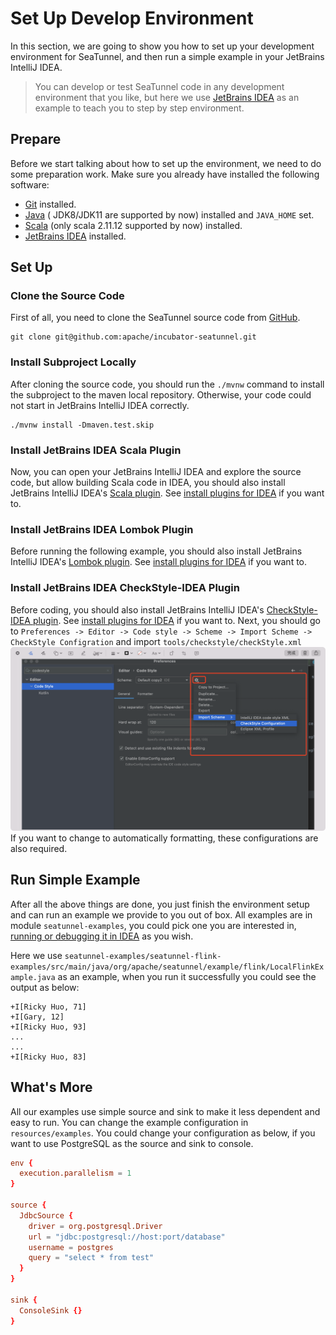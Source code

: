 # Set Up Develop Environment

In this section, we are going to show you how to set up your development environment for SeaTunnel, and then run a simple
example in your JetBrains IntelliJ IDEA.

> You can develop or test SeaTunnel code in any development environment that you like, but here we use
> [JetBrains IDEA](https://www.jetbrains.com/idea/) as an example to teach you to step by step environment.

## Prepare

Before we start talking about how to set up the environment, we need to do some preparation work. Make sure you already
have installed the following software:

* [Git](https://git-scm.com/book/en/v2/Getting-Started-Installing-Git) installed.
* [Java](https://www.java.com/en/download/) ( JDK8/JDK11 are supported by now) installed and `JAVA_HOME` set.
* [Scala](https://www.scala-lang.org/download/2.11.12.html) (only scala 2.11.12 supported by now) installed.
* [JetBrains IDEA](https://www.jetbrains.com/idea/) installed.

## Set Up

### Clone the Source Code

First of all, you need to clone the SeaTunnel source code from [GitHub](https://github.com/apache/incubator-seatunnel).

```shell
git clone git@github.com:apache/incubator-seatunnel.git
```

### Install Subproject Locally

After cloning the source code, you should run the `./mvnw` command to install the subproject to the maven local repository.
Otherwise, your code could not start in JetBrains IntelliJ IDEA correctly.

```shell
./mvnw install -Dmaven.test.skip
```

### Install JetBrains IDEA Scala Plugin

Now, you can open your JetBrains IntelliJ IDEA and explore the source code, but allow building Scala code in IDEA,
you should also install JetBrains IntelliJ IDEA's [Scala plugin](https://plugins.jetbrains.com/plugin/1347-scala).
See [install plugins for IDEA](https://www.jetbrains.com/help/idea/managing-plugins.html#install-plugins) if you want to.

### Install JetBrains IDEA Lombok Plugin

Before running the following example, you should also install JetBrains IntelliJ IDEA's [Lombok plugin](https://plugins.jetbrains.com/plugin/6317-lombok).
See [install plugins for IDEA](https://www.jetbrains.com/help/idea/managing-plugins.html#install-plugins) if you want to.

### Install JetBrains IDEA CheckStyle-IDEA Plugin

Before coding, you should also install JetBrains IntelliJ IDEA's [CheckStyle-IDEA plugin](https://plugins.jetbrains.com/plugin/1065-checkstyle-idea).
See [install plugins for IDEA](https://www.jetbrains.com/help/idea/managing-plugins.html#install-plugins) if you want to.
Next, you should go to `Preferences -> Editor -> Code style -> Scheme -> Import Scheme -> CheckStyle Configration` and import `tools/checkstyle/checkStyle.xml`
![checkstyle.png](../images/checkstyle.png)
If you want to change to automatically formatting, these configurations are also required.

## Run Simple Example

After all the above things are done, you just finish the environment setup and can run an example we provide to you out
of box. All examples are in module `seatunnel-examples`, you could pick one you are interested in, [running or debugging
it in IDEA](https://www.jetbrains.com/help/idea/run-debug-configuration.html) as you wish.

Here we use `seatunnel-examples/seatunnel-flink-examples/src/main/java/org/apache/seatunnel/example/flink/LocalFlinkExample.java`
as an example, when you run it successfully you could see the output as below:


```log
+I[Ricky Huo, 71]
+I[Gary, 12]
+I[Ricky Huo, 93]
...
...
+I[Ricky Huo, 83]
```

## What's More

All our examples use simple source and sink to make it less dependent and easy to run. You can change the example configuration
in `resources/examples`. You could change your configuration as below, if you want to use PostgreSQL as the source and
sink to console. 

```conf
env {
  execution.parallelism = 1
}

source {
  JdbcSource {
    driver = org.postgresql.Driver
    url = "jdbc:postgresql://host:port/database"
    username = postgres
    query = "select * from test"
  }
}

sink {
  ConsoleSink {}
}
```
